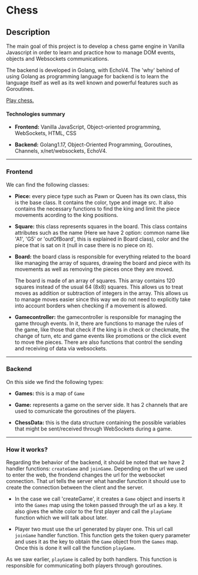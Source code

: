 # Chess

## Description
The main goal of this project is to develop a chess game engine in Vanilla Javascript in  order to learn and practice how to manage DOM events, objects and Websockets communications.

The backend is developed in Golang, with EchoV4. The 'why' behind of using Golang as programming language for backend is to learn the language itself as well as its well known and powerful features such as Goroutines.

[Play chess.](https://chess-go.herokuapp.com/)

#### Technologies summary

- **Frontend:** Vanilla JavaScript, Object-oriented programming, WebSockets, HTML, CSS

- **Backend:** Golang1.17, Object-Oriented Programming, Goroutines, Channels, x/net/websockets, EchoV4.

------------



### Frontend

We can find the following classes:

- **Piece:** every piece type such as Pawn or Queen has its own class, this is the base class. It  contains the color, type and image src. It also contains the necessary functions to find the king and limit the piece movements acording to the king positions.


- **Square:** this class represents squares in the board. This class contains attributes such as the name (Here we have 2 option: common name like 'A1', 'G5' or 'outOfBoard', this is explained in Board class), color and the piece that is sat on it (null in case there is no piece on it).


- **Board:** the board class is responsible for everything related to the board like managing the array of squares, drawing the board and piece with its movements as well as removing the pieces once they are moved.

	The board is made of an array of squares. This array contains 120 squares instead of the usual 64 (8x8) squares. This allows us to treat moves as addition or subtraction of integers in the array. This allows us to manage moves easier since this way we do not need to explicitly take into account borders when checking if a movement is allowed.


- **Gamecontroller:** the gamecontroller is responsible for managing the game through events. In it, there are functions to manage the rules of the game, like those that check if the king is in check or checkmate, the change of turn, etc and game events like promotions or the click event to move the pieces. There are also functions that control the sending and receiving of data via websockets.


------------


### Backend
On this side we find the following types:

- **Games:** this is a map of `Game`

- **Game:** represents a game on the server side. It has 2 channels that are used to comunicate the goroutines of the players.

- **ChessData:** this is the data structure containing the possible variables that might be sent/received through WebSockets during a game.

------------

### How it works?

Regarding the behavior of the backend, it should be noted that we have 2 handler functions: `createGame` and `joinGame`. Depending on the url we used to enter the web, the frondend changes the url for the websocket connection. That url tells the server what handler function it should use to create the connection between the client and the server.

- In the case we call 'createGame', it creates a `Game` object and inserts it into the `Games` map using the token passed through the url as a key. It also gives the white color to the first player and call the `playGame` function which we will talk about later.

- Player two must use the url generated by player one. This url call  `joinGame` handler function. This function gets the token query parameter and uses it as the key to obtain the `Game` object from the `Games` map. Once  this is done it will call the function `playGame`.

As we saw earlier, `playGame` is called by both handlers. This function is responsible for communicating both players through goroutines.



